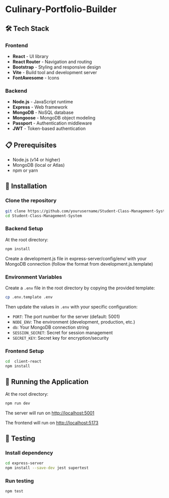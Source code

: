 # Culinary-Portfolio-Builder


## 🛠️ Tech Stack

### Frontend

- **React** - UI library
- **React Router** - Navigation and routing
- **Bootstrap** - Styling and responsive design
- **Vite** - Build tool and development server
- **FontAwesome** - Icons

### Backend

- **Node.js** - JavaScript runtime
- **Express** - Web framework
- **MongoDB** - NoSQL database
- **Mongoose** - MongoDB object modeling
- **Passport** - Authentication middleware
- **JWT** - Token-based authentication

## 📋 Prerequisites

- Node.js (v14 or higher)
- MongoDB (local or Atlas)
- npm or yarn

## 🔧 Installation

### Clone the repository

```bash
git clone https://github.com/yourusername/Student-Class-Management-System.git
cd Student-Class-Management-System
```

### Backend Setup

At the root directory:
```bash
npm install
```

Create a development.js file in express-server/config/env/ with your MongoDB connection
(follow the format from development.js.template)

### Environment Variables

Create a `.env` file in the root directory by copying the provided template:
```bash
cp .env.template .env
```

Then update the values in `.env` with your specific configuration:
- `PORT`: The port number for the server (default: 5001)
- `NODE_ENV`: The environment (development, production, etc.)
- `db`: Your MongoDB connection string
- `SESSION_SECRET`: Secret for session management
- `SECRET_KEY`: Secret key for encryption/security

### Frontend Setup

```bash
cd  client-react
npm install
```

## 🚀 Running the Application


At the root directory:
```bash
npm run dev
```

The server will run on <http://localhost:5001>

The frontend will run on <http://localhost:5173>

## 🔧 Testing

### Install dependency

```bash
cd express-server
npm install --save-dev jest supertest
```

### Run testing

```bash
npm test
```
